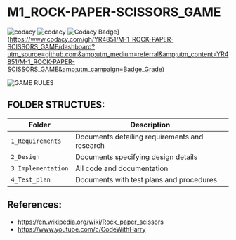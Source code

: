 # M1_ROCK-PAPER-SCISSORS_GAME
![codacy](https://api.codiga.io/project/31055/score/svg)
![codacy](https://api.codiga.io/project/31055/status/svg)
![Codacy Badge](https://app.codacy.com/project/badge/Grade/748bacf3457343fd84e3a6a569d34928)](https://www.codacy.com/gh/YR4851/M-1_ROCK-PAPER-SCISSORS_GAME/dashboard?utm_source=github.com&amp;utm_medium=referral&amp;utm_content=YR4851/M-1_ROCK-PAPER-SCISSORS_GAME&amp;utm_campaign=Badge_Grade)

 ![GAME RULES](https://www.coltnews.com/wp-content/uploads/2016/04/RPS.png)
 
 
## FOLDER STRUCTUES:
Folder             | Description
-------------------| -----------------------------------------
`1_Requirements`   | Documents detailing requirements and research
`2_Design`         | Documents specifying design details
`3_Implementation` | All code and documentation
`4_Test_plan`      | Documents with test plans and procedures


## References:
* https://en.wikipedia.org/wiki/Rock_paper_scissors
* https://www.youtube.com/c/CodeWithHarry
